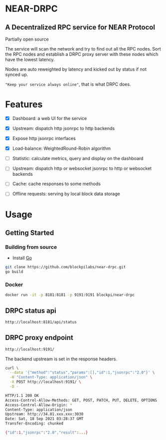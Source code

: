 # NEAR-DRPC
## A Decentralized RPC service for NEAR Protocol 

Partially open source

The service will scan the network and try to find out all the RPC nodes.
Sort the RPC nodes and establish a DRPC proxy server with these nodes which have the lowest latency.

Nodes are auto reweighted by latency and kicked out by status if not synced up.

`"Keep your service always online"`, that is what DRPC does.


# Features
- [x] Dashboard: a web UI for the service
- [x] Upstream: dispatch http jsonrpc to http backends
- [x] Expose http jsonrpc interfaces
- [x] Load-balance: WeightedRound-Robin algorithm
- [ ] Statistic: calculate metrics, query and display on the dashboard
- [ ] Upstream: dispatch http or websocket jsonrpc to http or websocket backends
- [ ] Cache: cache responses to some methods
- [ ] Offline requests: serving by local block data storage


# Usage
## Getting Started

### Building from source
- Install [Go](https://golang.org/doc/install)
```sh
git clone https://github.com/blockpilabs/near-drpc.git
go build
```

### Docker
```sh
docker run -it -p 8181:8181 -p 9191:9191 blockpi/near-drpc
```

<div style="page-break-after: always;"></div>

## DRPC status api
```sh
http://localhost:8181/api/status
```

## DRPC proxy endpoint
```sh
http://localhost:9191/
```
The backend upstream is set in the response headers.
```sh
curl \
  --data '{"method":"status","params":[],"id":1,"jsonrpc":"2.0"}' \
  -H "Content-Type: application/json" \
  -X POST http://localhost:9191/ \
  -D -

HTTP/1.1 200 OK
Access-Control-Allow-Methods: GET, POST, PATCH, PUT, DELETE, OPTIONS
Access-Control-Allow-Origin: *
Content-Type: application/json
Upstream: http://34.81.xxx.xxx:3030
Date: Sat, 18 Sep 2021 03:28:37 GMT
Transfer-Encoding: chunked

{"id":1,"jsonrpc":"2.0","result":...}
```

